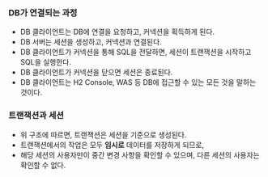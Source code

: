 ### DB가 연결되는 과정
* DB 클라이언트는 DB에 연결을 요청하고, 커넥션을 획득하게 된다.
* DB 서버는 세션을 생성하고, 커넥션과 연결된다.
* DB 클라이언트가 커넥션을 통해 SQL을 전달하면, 세션이 트랜잭션을 시작하고 SQL을 실행한다.
* DB 클라이언트가 커넥션을 닫으면 세션은 종료된다.
* DB 클라이언트는 H2 Console, WAS 등 DB에 접근할 수 있는 모든 것을 말하는 것이다.

### 트랜잭션과 세션
* 위 구조에 따르면, 트랜잭션은 세션을 기준으로 생성된다.
* 트랜잭션에서의 작업은 모두 **임시로** 데이터를 저장하게 되므로,
* 해당 세션의 사용자만이 중간 변경 사항을 확인할 수 있으며, 다른 세션의 사용자는 확인할 수 없다.